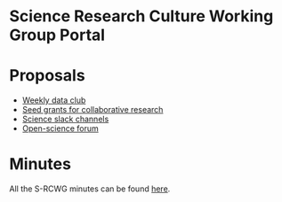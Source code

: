 

Science Research Culture Working Group Portal
=============================================

# Proposals

- [Weekly data club](proposals/weeklyDataClub.html)
- [Seed grants for collaborative research](proposals/seedGrants.html)
- [Science slack channels](https://swc-neuro.slack.com/files/T7S8UFBGR/F01GBDU8EMN)
- [Open-science forum](proposals/openScienceForum.html)

# Minutes
All the S-RCWG minutes can be found <a href="minutes/all.html">here</a>.
